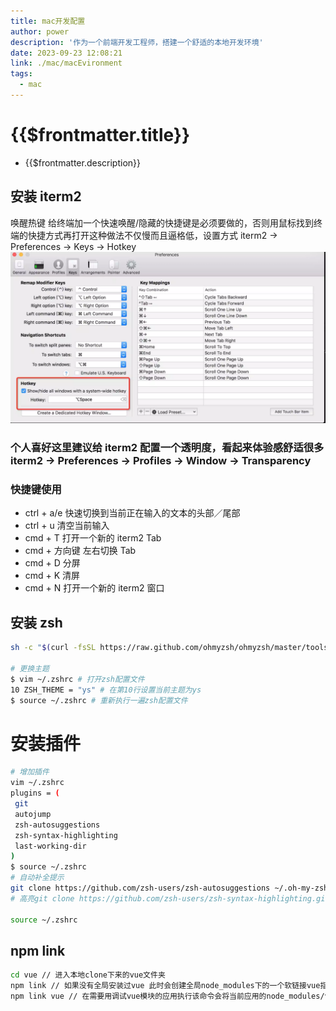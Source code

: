 ```yaml
---
title: mac开发配置
author: power
description: '作为一个前端开发工程师，搭建一个舒适的本地开发环境'
date: 2023-09-23 12:08:21
link: ./mac/macEvironment
tags:
  - mac
---
```


# {{$frontmatter.title}}

- {{$frontmatter.description}}

## 安装 iterm2

唤醒热键
给终端加一个快速唤醒/隐藏的快捷键是必须要做的，否则用鼠标找到终端的快捷方式再打开这种做法不仅慢而且逼格低，设置方式 iterm2 -> Preferences -> Keys -> Hotkey
![Alt text](./img/image.png)

### 个人喜好这里建议给 iterm2 配置一个透明度，看起来体验感舒适很多 iterm2 -> Preferences -> Profiles -> Window -> Transparency

### 快捷键使用

- ctrl + a/e 快速切换到当前正在输入的文本的头部／尾部
- ctrl + u 清空当前输入
- cmd + T 打开一个新的 iterm2 Tab
- cmd + 方向键 左右切换 Tab
- cmd + D 分屏
- cmd + K 清屏
- cmd + N 打开一个新的 iterm2 窗口

## 安装 zsh

```sh
sh -c "$(curl -fsSL https://raw.github.com/ohmyzsh/ohmyzsh/master/tools/install.sh)"

# 更换主题
$ vim ~/.zshrc # 打开zsh配置文件
10 ZSH_THEME = "ys" # 在第10行设置当前主题为ys
$ source ~/.zshrc # 重新执行一遍zsh配置文件
```

# 安装插件

```sh
# 增加插件
vim ~/.zshrc
plugins = (
 git
 autojump
 zsh-autosuggestions
 zsh-syntax-highlighting
 last-working-dir
)
$ source ~/.zshrc
# 自动补全提示
git clone https://github.com/zsh-users/zsh-autosuggestions ~/.oh-my-zsh/custom/plugins/zsh-autosuggestions
# 高亮git clone https://github.com/zsh-users/zsh-syntax-highlighting.git ~/.oh-my-zsh/custom/plugins/zsh-syntax-highlighting

source ~/.zshrc
```

## npm link

```sh
cd vue // 进入本地clone下来的vue文件夹
npm link // 如果没有全局安装过vue 此时会创建全局node_modules下的一个软链接vue指向本地clone的vue入口文件
npm link vue // 在需要用调试vue模块的应用执行该命令会将当前应用的node_modules/vue指向全局node_modules/vue软链接
```
